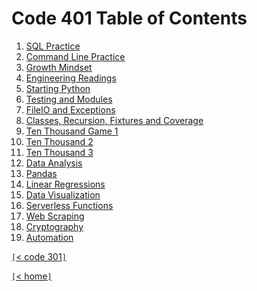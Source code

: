 # Code 401 Table of Contents

1. [SQL Practice](401-01.md)
2. [Command Line Practice](401-02.md)
3. [Growth Mindset](401-03.md)
4. [Engineering Readings](401-04.md)
5. [Starting Python](401-05.md)
6. [Testing and Modules](401-06.md)
7. [FileIO and Exceptions](401-07.md)
8. [Classes, Recursion, Fixtures and Coverage](401-08.md)
9. [Ten Thousand Game 1](401-09.md)
10. [Ten Thousand 2](401-10.md)
11. [Ten Thousand 3](401-11.md)
12. [Data Analysis](401-12.md)
13. [Pandas](401-13.md)
14. [Linear Regressions](401-14.md)
15. [Data Visualization](401-15.md)
16. [Serverless Functions](401-16.md)
17. [Web Scraping](401-17.md)
18. [Cryptography](401-18.md)
19. [Automation](401-19.md)

[`[`< code 301`]`](code301.md)

[`[`< home`]`](README.md)
